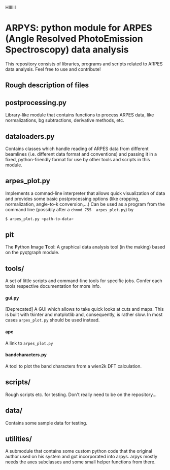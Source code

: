 HIIIIII

# ARPYS: python module for ARPES (**A**ngle **R**esolved **P**hoto**E**mission **S**pectroscopy) data analysis 

This repository consists of libraries, programs and scripts related to ARPES 
data analysis. Feel free to use and contribute!

## Rough description of files

postprocessing.py
-----------------

Library-like module that contains functions to process ARPES data, like 
normalizations, bg subtractions, derivative methods, etc.

dataloaders.py
--------------

Contains classes which handle reading of ARPES data from different beamlines 
(i.e. different data format and conventions) and passing it in a fixed, 
python-friendly format for use by other tools and scripts in this module.

arpes_plot.py
-------------

Implements a commad-line interpreter that allows quick visualization of data 
and provides some basic postprocessing options (like cropping, normalization, 
angle-to-k conversion,...)
Can be used as a program from the command line (possibly after a `chmod 755 
arpes_plot.py`) by
```Bash
$ arpes_plot.py <path-to-data>
```

pit
---

The **P**ython **I**mage **T**ool: A graphical data analysis tool (in the 
making) based on the pyqtgraph module.

tools/
------

A set of little scripts and command-line tools for specific jobs.
Confer each tools respective documentation for more info.

#### gui.py

[Deprecated] A GUI which allows to take quick looks at cuts and maps. This is 
built with tkinter and matplotlib and, consequently, is rather slow.
In most cases `arpes_plot.py` should be used instead.

#### apc

A link to `arpes_plot.py`

#### bandcharacters.py

A tool to plot the band characters from a wien2k DFT calculation.

scripts/
--------

Rough scripts etc. for testing. Don't really need to be on the repository...

data/
-----

Contains some sample data for testing.

utilities/
----------

A submodule that contains some custom python code that the original author 
used on his system and got incorporated into arpys.
arpys mostly needs the axes subclasses and some small helper functions from 
there.

